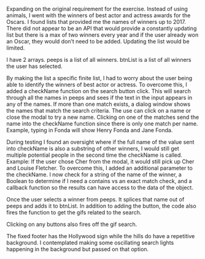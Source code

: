 Expanding on the original requirement for the exercise. Instead of using animals, I went with the winners of best actor and actress awards for the Oscars. I found lists that provided me the names of winners up to 2017. There did not appear to be an API that would provide a constantly updating list but there is a max of two winners every year and if the user already won an Oscar, they would don’t need to be added. Updating the list would be limited. 

I have 2 arrays. peeps is a list of all winners. btnList is a list of all winners the user has selected. 

By making the list a specific finite list, I had to worry about the user being able to identify the winners of best actor or actress. To overcome this, I added a checkName function on the search button click. This will search through all the names in peeps and sees if the text in the input appears in any of the names. If more than one match exists, a dialog window shows the names that match the search criteria. The use can click on a name or close the modal to try a new name. Clicking on one of the matches send the name into the checkName function since there is only one match per name. Example, typing in Fonda will show Henry Fonda and Jane Fonda.

During testing I found an oversight where if the full name of the value sent into checkName is also a substring of other winners, I would still get multiple potential people in the second time the checkName is called. Example: If the user chose Cher from the modal, it would still pick up Cher and Louise Fletcher. To overcome this, I added an additional parameter to the checkName. I now check for a string of the name of the winner, a Boolean to determine if I need a contains vs an exact match check, and a callback function so the results can have access to the data of the object.

Once the user selects a winner from peeps. It splices that name out of peeps and adds it to btnList. In addition to adding the button, the code also fires the function to get the gifs related to the search.

Clicking on any buttons also fires off the gif search.

The fixed footer has the Hollywood sign while the hills do have a repetitive background. I contemplated making some oscillating search lights happening in the background but passed on that option.

